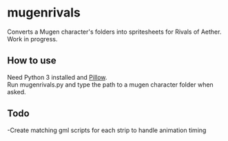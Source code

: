 # mugenrivals
Converts a Mugen character's folders into spritesheets for Rivals of Aether. Work in progress.
  
## How to use
Need Python 3 installed and [Pillow](https://github.com/python-pillow/Pillow).  
Run mugenrivals.py and type the path to a mugen character folder when asked.
  
## Todo
-Create matching gml scripts for each strip to handle animation timing
